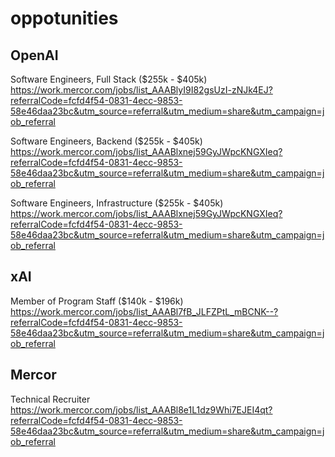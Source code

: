 # oppotunities

## OpenAI 

Software Engineers, Full Stack ($255k - $405k)  
https://work.mercor.com/jobs/list_AAABlyI9I82gsUzI-zNJk4EJ?referralCode=fcfd4f54-0831-4ecc-9853-58e46daa23bc&utm_source=referral&utm_medium=share&utm_campaign=job_referral

Software Engineers, Backend ($255k - $405k)  
https://work.mercor.com/jobs/list_AAABlxnej59GyJWpcKNGXIeq?referralCode=fcfd4f54-0831-4ecc-9853-58e46daa23bc&utm_source=referral&utm_medium=share&utm_campaign=job_referral

Software Engineers, Infrastructure ($255k - $405k)  
https://work.mercor.com/jobs/list_AAABlxnej59GyJWpcKNGXIeq?referralCode=fcfd4f54-0831-4ecc-9853-58e46daa23bc&utm_source=referral&utm_medium=share&utm_campaign=job_referral

## xAI

Member of Program Staff ($140k - $196k)  
https://work.mercor.com/jobs/list_AAABl7fB_JLFZPtL_mBCNK--?referralCode=fcfd4f54-0831-4ecc-9853-58e46daa23bc&utm_source=referral&utm_medium=share&utm_campaign=job_referral

## Mercor

Technical Recruiter  
https://work.mercor.com/jobs/list_AAABl8e1L1dz9Whi7EJEI4qt?referralCode=fcfd4f54-0831-4ecc-9853-58e46daa23bc&utm_source=referral&utm_medium=share&utm_campaign=job_referral
